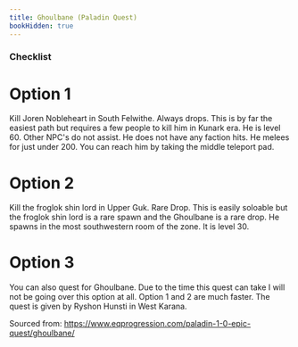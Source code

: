 ```yaml
---
title: Ghoulbane (Paladin Quest)
bookHidden: true
---
```

### Checklist

# Option 1
Kill Joren Nobleheart in South Felwithe. Always drops. This is by far the easiest path but requires a few people to kill him in Kunark era. He is level 60. Other NPC's do not assist. He does not have any faction hits. He melees for just under 200. You can reach him by taking the middle teleport pad.


# Option 2
Kill the froglok shin lord in Upper Guk. Rare Drop. This is easily soloable but the froglok shin lord  is a rare spawn and the Ghoulbane is a rare drop. He spawns in the most southwestern room of the zone.  It is level 30.

# Option 3
You can also quest for Ghoulbane. Due to the time this quest can take I will not be going over this option at all. Option 1 and 2 are much faster. The quest is given by Ryshon Hunsti  in West Karana. 

Sourced from: https://www.eqprogression.com/paladin-1-0-epic-quest/ghoulbane/
